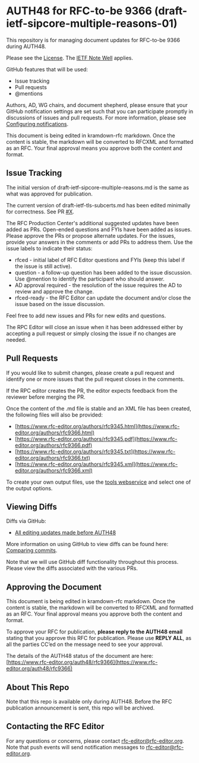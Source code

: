 


# AUTH48 for RFC-to-be 9366 (draft-ietf-sipcore-multiple-reasons-01)
This repository is for managing document updates for RFC-to-be 9366 during AUTH48. 

Please see the [License](https://github.com/rjsparks/draft-ietf-sipcore-multiple-reasons/blob/main/LICENSE.md). The [IETF Note Well](https://github.com/rfc-editor/draft-ietf-sipcore-multiple-reasons/blob/master/note-well.md) applies.

GitHub features that will be used:
* Issue tracking
* Pull requests
* @mentions

Authors, AD, WG chairs, and document shepherd, please ensure that your GitHub notification settings are set such that you can participate promptly in discussions of issues and pull requests. For more information, please see [Configuring notifications](https://docs.github.com/en/account-and-profile/managing-subscriptions-and-notifications-on-github/setting-up-notifications/configuring-notifications).

This document is being edited in kramdown-rfc markdown.  Once the content is stable, the markdown will be converted to RFCXML and formatted as an RFC.  Your final approval means you approve both the content and format.

## Issue Tracking
The initial version of draft-ietf-sipcore-multiple-reasons.md is the same as what was approved for publication. 

The current version of draft-ietf-tls-subcerts.md has been edited minimally for correctness. See PR [#X](https://github.com/rfc-editor/draft-ietf-sipcore-multiple-reasons/pull/X).

The RFC Production Center's additional suggested updates have been added as PRs.  Open-ended questions and FYIs have been added as issues.  Please approve the PRs or propose alternate updates.  For the issues, provide your answers in the comments or add PRs to address them.  Use the issue labels to indicate their status:
* rfced - initial label of RFC Editor questions and FYIs (keep this label if the issue is still active).
* question - a follow-up question has been added to the issue discussion. Use @mention to identify the participant who should answer. 
* AD approval required - the resolution of the issue requires the AD to review and approve the change.
* rfced-ready - the RFC Editor can update the document and/or close the issue based on the issue discussion.

Feel free to add new issues and PRs for new edits and questions. 

The RPC Editor will close an issue when it has been addressed either by accepting a pull request or simply closing the issue if no changes are needed. 

## Pull Requests
If you would like to submit changes, please create a pull request and identify one or more issues that the pull request closes in the comments. 

If the RPC editor creates the PR, the editor expects feedback from the reviewer before merging the PR. 

Once the content of the .md file is stable and an XML file has been created, the following files will also be provided:
* [https://www.rfc-editor.org/authors/rfc9345.html](https://www.rfc-editor.org/authors/rfc9366.html)
* [https://www.rfc-editor.org/authors/rfc9345.pdf](https://www.rfc-editor.org/authors/rfc9366.pdf)
* [https://www.rfc-editor.org/authors/rfc9345.txt](https://www.rfc-editor.org/authors/rfc9366.txt)
* [https://www.rfc-editor.org/authors/rfc9345.xml](https://www.rfc-editor.org/authors/rfc9366.xml)
   
To create your own output files, use the [tools webservice](https://author-tools.ietf.org/) and select one of the output options.

## Viewing Diffs
Diffs via GitHub:
* [All editing updates made before AUTH48](https://github.com/rfc-editor/draft-ietf-sipcore-multiple-reasons/compare/3bb5f1a..9ab138d)

More information on using GitHub to view diffs can be found here: [Comparing commits](https://docs.github.com/en/github/committing-changes-to-your-project/viewing-and-comparing-commits/comparing-commits).

Note that we will use GitHub diff functionality throughout this process.  Please view the diffs associated with the various PRs.

## Approving the Document 
This document is being edited in kramdown-rfc markdown.  Once the content is stable, the markdown will be converted to RFCXML and formatted as an RFC.  Your final approval means you approve both the content and format.

To approve your RFC for publication, **please reply to the AUTH48 email** stating that you approve this RFC for publication.  Please use **REPLY ALL**, as all the parties CC’ed on the message need to see your approval.

The details of the AUTH48 status of the document are here: [https://www.rfc-editor.org/auth48/rfc9366](https://www.rfc-editor.org/auth48/rfc9366)

## About This Repo
Note that this repo is available only during AUTH48. Before the RFC publication announcement is sent, this repo will be archived. 

## Contacting the RFC Editor
For any questions or concerns, please contact rfc-editor@rfc-editor.org. 
Note that push events will send notification messages to rfc-editor@rfc-editor.org. 

